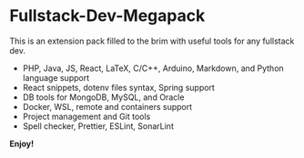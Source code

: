 # Fullstack-Dev-Megapack

This is an extension pack filled to the brim with useful tools for any fullstack dev.

- PHP, Java, JS, React, LaTeX, C/C++, Arduino, Markdown, and Python language support
- React snippets, dotenv files syntax, Spring support
- DB tools for MongoDB, MySQL, and Oracle
- Docker, WSL, remote and containers support
- Project management and Git tools
- Spell checker, Prettier, ESLint, SonarLint

**Enjoy!**

